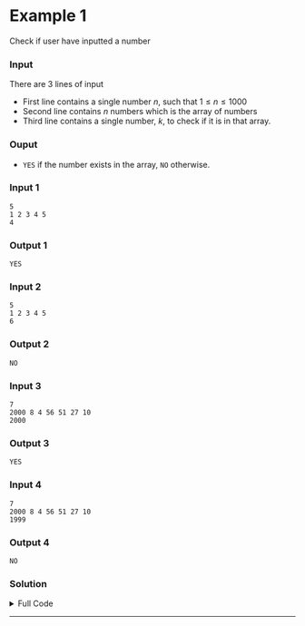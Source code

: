 # Example 1

Check if user have inputted a number

### Input

There are 3 lines of input

- First line contains a single number $n$, such that $1 \leq n \leq 1000$
- Second line contains $n$ numbers which is the array of numbers
- Third line contains a single number, $k$, to check if it is in that array.

### Ouput

- `YES` if the number exists in the array, `NO` otherwise.

### Input 1

```
5
1 2 3 4 5
4
```

### Output 1

```
YES
```

### Input 2

```
5
1 2 3 4 5
6
```

### Output 2

```
NO
```

### Input 3

```
7
2000 8 4 56 51 27 10
2000
```

### Output 3

```
YES
```

### Input 4

```
7
2000 8 4 56 51 27 10
1999
```

### Output 4

```
NO
```

### Solution

<details>

<summary>Full Code</summary>

```c
#include <stdio.h>

int main() {
    int n;
    scanf("%d", &n);

    int arr[1000];
    for(int i=0; i<n; i++) {
        scanf("%d", &arr[i]);
    }

    int k;
    scanf("%d", &k);

    int found = 0;

    for(int i=0; i<n; i++) {
        if (arr[i] == k) {
            found = 1;
            break;
        }
    }

    if (found) {
        printf("YES\n");
    }
    else {
        printf("NO\n");
    }
}
```

</details>

<hr/>
